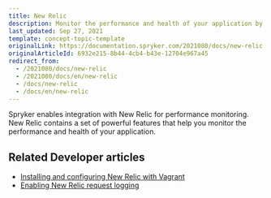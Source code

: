```yaml
---
title: New Relic
description: Monitor the performance and health of your application by integrating New Relic into the Spryker Commerce OS.
last_updated: Sep 27, 2021
template: concept-topic-template
originalLink: https://documentation.spryker.com/2021080/docs/new-relic
originalArticleId: 6932e215-8b44-4cb4-b43e-12704e967a45
redirect_from:
  - /2021080/docs/new-relic
  - /2021080/docs/en/new-relic
  - /docs/new-relic
  - /docs/en/new-relic
---
```


Spryker enables integration with New Relic for performance monitoring. New Relic contains a set of powerful features that help you monitor the performance and health of your application.

## Related Developer articles

* [Installing and configuring New Relic with Vagrant](/docs/scos/dev/technology-partner-guides/{{page.version}}/operational-tools-monitoring-legal-etc/new-relic/installing-and-configuring-new-relic–with–vagrant.html)
* [Enabling New Relic request logging](/docs/scos/dev/technology-partner-guides/{{page.version}}/operational-tools-monitoring-legal-etc/new-relic/enabling-request-logging.html)
